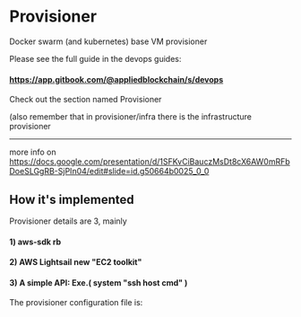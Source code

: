 # Provisioner

Docker swarm (and kubernetes) base VM provisioner

Please see the full guide in the devops guides:

#### https://app.gitbook.com/@appliedblockchain/s/devops 


Check out the section named Provisioner

(also remember that in provisioner/infra there is the infrastructure provisioner

---

more info on https://docs.google.com/presentation/d/1SFKvCiBauczMsDt8cX6AW0mRFbDoeSLGgRB-SjPIn04/edit#slide=id.g50664b0025_0_0


## How it's implemented


Provisioner details are 3, mainly 

#### 1) aws-sdk rb
#### 2) AWS Lightsail new "EC2 toolkit"
#### 3) A simple API: Exe.( system "ssh host cmd" )


The provisioner configuration file is:

